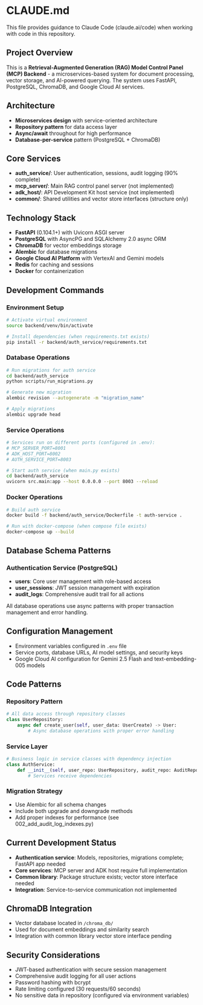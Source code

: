 # CLAUDE.md

This file provides guidance to Claude Code (claude.ai/code) when working with code in this repository.

## Project Overview
This is a **Retrieval-Augmented Generation (RAG) Model Control Panel (MCP) Backend** - a microservices-based system for document processing, vector storage, and AI-powered querying. The system uses FastAPI, PostgreSQL, ChromaDB, and Google Cloud AI services.

## Architecture
- **Microservices design** with service-oriented architecture
- **Repository pattern** for data access layer
- **Async/await** throughout for high performance
- **Database-per-service** pattern (PostgreSQL + ChromaDB)

## Core Services
- **auth_service/**: User authentication, sessions, audit logging (90% complete)
- **mcp_server/**: Main RAG control panel server (not implemented)
- **adk_host/**: API Development Kit host service (not implemented)
- **common/**: Shared utilities and vector store interfaces (structure only)

## Technology Stack
- **FastAPI** (0.104.1+) with Uvicorn ASGI server
- **PostgreSQL** with AsyncPG and SQLAlchemy 2.0 async ORM
- **ChromaDB** for vector embeddings storage
- **Alembic** for database migrations
- **Google Cloud AI Platform** with VertexAI and Gemini models
- **Redis** for caching and sessions
- **Docker** for containerization

## Development Commands

### Environment Setup
```bash
# Activate virtual environment
source backend/venv/bin/activate

# Install dependencies (when requirements.txt exists)
pip install -r backend/auth_service/requirements.txt
```

### Database Operations
```bash
# Run migrations for auth service
cd backend/auth_service
python scripts/run_migrations.py

# Generate new migration
alembic revision --autogenerate -m "migration_name"

# Apply migrations
alembic upgrade head
```

### Service Operations
```bash
# Services run on different ports (configured in .env):
# MCP_SERVER_PORT=8001
# ADK_HOST_PORT=8002  
# AUTH_SERVICE_PORT=8003

# Start auth service (when main.py exists)
cd backend/auth_service
uvicorn src.main:app --host 0.0.0.0 --port 8003 --reload
```

### Docker Operations
```bash
# Build auth service
docker build -f backend/auth_service/Dockerfile -t auth-service .

# Run with docker-compose (when compose file exists)
docker-compose up --build
```

## Database Schema Patterns

### Authentication Service (PostgreSQL)
- **users**: Core user management with role-based access
- **user_sessions**: JWT session management with expiration
- **audit_logs**: Comprehensive audit trail for all actions

All database operations use async patterns with proper transaction management and error handling.

## Configuration Management
- Environment variables configured in `.env` file
- Service ports, database URLs, AI model settings, and security keys
- Google Cloud AI configuration for Gemini 2.5 Flash and text-embedding-005 models

## Code Patterns

### Repository Pattern
```python
# All data access through repository classes
class UserRepository:
    async def create_user(self, user_data: UserCreate) -> User:
        # Async database operations with proper error handling
```

### Service Layer
```python
# Business logic in service classes with dependency injection
class AuthService:
    def __init__(self, user_repo: UserRepository, audit_repo: AuditRepository):
        # Services receive dependencies
```

### Migration Strategy
- Use Alembic for all schema changes
- Include both upgrade and downgrade methods
- Add proper indexes for performance (see 002_add_audit_log_indexes.py)

## Current Development Status
- **Authentication service**: Models, repositories, migrations complete; FastAPI app needed
- **Core services**: MCP server and ADK host require full implementation
- **Common library**: Package structure exists; vector store interface needed
- **Integration**: Service-to-service communication not implemented

## ChromaDB Integration
- Vector database located in `/chroma_db/`
- Used for document embeddings and similarity search
- Integration with common library vector store interface pending

## Security Considerations
- JWT-based authentication with secure session management
- Comprehensive audit logging for all user actions
- Password hashing with bcrypt
- Rate limiting configured (30 requests/60 seconds)
- No sensitive data in repository (configured via environment variables)